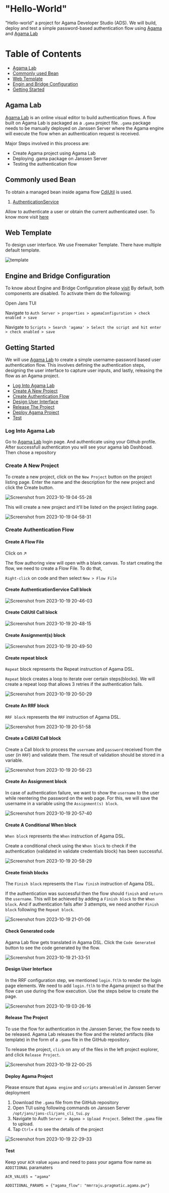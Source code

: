 # "Hello-World" 

"Hello-world" a project for Agama Developer Studio (ADS). We will build, deploy and test a simple password-based authentication flow using [Agama](https://docs.jans.io/head/agama/introduction/) and [Agama Lab](https://cloud.gluu.org/agama-lab/dashboard/projects)

# Table of Contents

- [Agama Lab](#agama-lab)
- [Commonly used Bean](#commonly-used-bean)
- [Web Template](#web-template)
- [Engin and Bridge Configuration](#engine-and-bridge-configuration)
- [Getting Started](#getting-started)




## Agama Lab

[Agama Lab](https://cloud.gluu.org/agama-lab/dashboard/projects) is an online visual editor to build authentication flows. A flow built on Agama Lab is packaged as a `.gama` project file. `.gama` package needs to be manually deployed on Janssen Server where the Agama engine will execute the flow when an authentication request is received.

Major Steps involved in this process are:

* Create Agama project using Agama Lab
* Deploying .gama package on Janssen Server
* Testing the authentication flow

## Commonly used Bean

To obtain a managed bean inside agama flow [CdiUtil](https://github.com/JanssenProject/jans/blob/main/jans-core/service/src/main/java/io/jans/service/cdi/util/CdiUtil.java) is used.

1. [AuthenticationService](https://docs.jans.io/head/admin/developer/managed-beans/#1-authenticationservice)

Allow to authenticate a user or obtain the current authenticated user. To know more visit [here](https://docs.jans.io/head/admin/developer/managed-beans/#1-authenticationservice)

## Web Template

To design user interface. We use Freemaker Template. There have multiple default template. 

![template](https://github.com/mmrraju/agama-pw/assets/43112579/7f6ba44c-efc5-43c1-a6bc-d23b3169a4ed)

## Engine and Bridge Configuration
To know about Engine and Bridge Configuration please [visit](https://docs.jans.io/head/admin/developer/agama/engine-bridge-config/)
By default, both components are disabled. To activate them do the following:

Open Jans TUI

Navigate to `Auth Server > properties > agamaConfiguration > check enabled > save`

Navigate to `Scripts > Search 'agama' > Select the script and hit enter > check enabled > save`

## Getting Started

We will use [Agama Lab](https://cloud.gluu.org/agama-lab/dashboard/projects) to create a simple username-password based user authentication flow. This involves defining the authentication steps, designing the user interface to capture user inputs, and lastly, releasing the flow as an Agama project.

- [Log Into Agama Lab](#log-into-agama-lab)
- [Create A New Project](#create-a-new-project)
- [Create Authentication Flow](#create-authentication-flow)
- [Design User Interface](#design-user-interface)
- [Release The Project](#release-the-project)
- [Deploy Agama Project](#deploy-agama-project)
- [Test](#test)




### Log Into Agama Lab
Go to [Agama Lab](https://cloud.gluu.org/agama-lab/dashboard/projects) login page. And authenticate using your Github profile. After successfull authenticaton you will see your agama lab Dashboad. Then chose a repository 


### Create A New Project

To create a new project, click on the `New Project` button on the project listing page. Enter the name and the description for the new project and click the Create button.

![Screenshot from 2023-10-19 04-55-28](https://github.com/mmrraju/agama-pw/assets/43112579/85f0508a-8e43-43d7-a2c4-4690d6b86858)

This will create a new project and it'll be listed on the project listing page.

![Screenshot from 2023-10-19 04-58-31](https://github.com/mmrraju/agama-pw/assets/43112579/fa9ef639-996c-4470-929a-3f5782808600)


### Create Authentication Flow

#### Create A Flow File

Click on ↗

The flow authoring view will open with a blank canvas. To start creating the flow, we need to create a Flow File. To do that,

`Right-click` on code and then select `New > Flow File`

#### Create AuthenticationService Call block

![Screenshot from 2023-10-19 20-46-03](https://github.com/mmrraju/agama-pw/assets/43112579/498206ee-a6a4-43a3-83a1-dcbe01fe410c)

#### Create CdiUtil Call block

![Screenshot from 2023-10-19 20-48-15](https://github.com/mmrraju/agama-pw/assets/43112579/201e59a5-19e1-4749-b9ff-6f845883cb00)


#### Create Assignment(s) block

![Screenshot from 2023-10-19 20-49-50](https://github.com/mmrraju/agama-pw/assets/43112579/b6f12c21-bde2-4f7d-a04c-c536337b14ca)


#### Create repeat block

`Repeat` block represents the Repeat instruction of Agama DSL.

`Repeat` block creates a loop to iterate over certain steps(blocks). We will create a repeat loop that allows 3 retries if the authentication fails.

![Screenshot from 2023-10-19 20-50-29](https://github.com/mmrraju/agama-pw/assets/43112579/5dd38fda-315e-44f9-b57c-fa3bb8ecf043)

#### Create An RRF block

`RRF block` represents the `RRF` instruction of Agama DSL.

![Screenshot from 2023-10-19 20-51-58](https://github.com/mmrraju/agama-pw/assets/43112579/7046fc63-248f-4de8-9c72-18ab1074c346)


#### Create a CdiUtil Call block

Create a Call block to process the `username` and `password` received from the user (in `RRF`) and validate them. The result of validation should be stored in a variable.

![Screenshot from 2023-10-19 20-56-23](https://github.com/mmrraju/agama-pw/assets/43112579/a26cd0dc-64f3-46f8-830b-4e901d50626b)


#### Create An Assignment block

In case of authentication failure, we want to show the `username` to the user while reentering the password on the web page. For this, we will save the username in a variable using the `Assignment(s) block`.

![Screenshot from 2023-10-19 20-57-40](https://github.com/mmrraju/agama-pw/assets/43112579/851758b5-2c59-459f-9687-5fc7fecaba1a)


#### Create A Conditional When block

`When block` represents the `When` instruction of Agama DSL.

Create a conditional check using the `When block` to check if the authentication (validated in validate credentials block) has been successful.

![Screenshot from 2023-10-19 20-58-29](https://github.com/mmrraju/agama-pw/assets/43112579/d702e6f8-7225-48fe-8922-6daa550db3a4)


#### Create finish blocks

The `Finish block` represents the `Flow finish` instruction of Agama DSL.

If the authentication was successful then the flow should `finish` and `return` the `username`. This will be achieved by adding a `Finish block` to the `When block`. And if authentication fails after 3 attempts, we need another `Finish block` following the `Repeat block`.

![Screenshot from 2023-10-19 21-01-06](https://github.com/mmrraju/agama-pw/assets/43112579/e9ddbb47-37e8-4b0b-9288-0fce1c967839)


#### Check Generated code

Agama Lab flow gets translated in Agama DSL. Click the `Code Generated` button to see the code generated by the flow.

![Screenshot from 2023-10-19 21-33-51](https://github.com/mmrraju/agama-pw/assets/43112579/070dfc87-1f99-49c3-8f6b-851f51fdad59)


#### Design User Interface

In the RRF configuration step, we mentioned `login.ftlh` to render the login page elements. We need to add `login.ftlh` to the Agama project so that the flow can use during the flow execution. Use the steps below to create the page.

![Screenshot from 2023-10-19 03-26-16](https://github.com/mmrraju/agama-pw/assets/43112579/6493bd10-f127-490e-8ed2-4d62bd513a77)

#### Release The Project

To use the flow for authentication in the Janssen Server, the flow needs to be released. Agama Lab releases the flow and the related artifacts (like template) in the form of a `.gama` file in the GitHub repository.

To release the project, `click` on any of the files in the left project explorer, and click `Release Project`.

![Screenshot from 2023-10-19 22-00-25](https://github.com/mmrraju/agama-pw/assets/43112579/e4af0832-a90c-48e5-8a3e-fe2ff1418bbf)

#### Deploy Agama Project

Please ensure that `Agama engine` and `scripts` are`enabled` in Janssen Server deployment

1. Download the `.gama` file from the GitHub repository
2. Open TUI using following commands on Janssen Server
  `/opt/jans/jans-cli/jans_cli_tui.py`
3. Navigate to Auth `Server > Agama > Upload Project`. Select the `.gama` file to upload.
4. Tap `Ctrl`+ `d` to see the details of the project
   
![Screenshot from 2023-10-19 22-29-33](https://github.com/mmrraju/agama-pw/assets/43112579/7e87ecf2-fb18-4687-858b-c98cb3b1379d)

   

#### Test

Keep your `ACR` value `agama` and need to pass your agama flow name as `ADDITIONAL` paramaters 

```
ACR_VALUES = "agama"

ADDITIONAL_PARAMS = {"agama_flow": "mmrraju.pragmatic.agama.pw"}

```



























